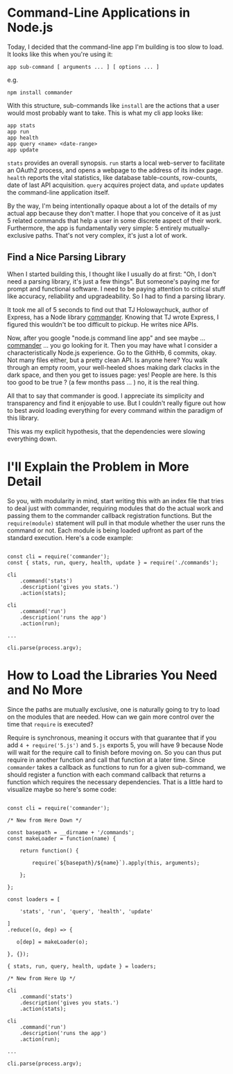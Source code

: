 # Command-Line Applications in Node.js

Today, I decided that the command-line app I'm building is too slow to load.  It looks like this when you're using it:
 
````
app sub-command [ arguments ... ] [ options ... ]

````

e.g.


````
npm install commander

````

With this structure, sub-commands like `install` are the actions that a user would most probably want to take. This is what my cli app looks like: 

````
app stats
app run
app health
app query <name> <date-range>
app update

````

`stats` provides an overall synopsis. `run` starts a local web-server to facilitate an OAuth2 process, and opens a webpage to the address of its index page. `health` reports the vital statistics, like database table-counts, row-counts, date of last API acquisition. `query` acquires project data, and `update` updates the command-line application itself.

By the way, I'm being intentionally opaque about a lot of the details of my actual app because they don't matter. I hope that you conceive of it as just 5 related commands that help a user in some discrete aspect of their work. Furthermore, the app is fundamentally very simple: 5 entirely mutually-exclusive paths. That's not very complex, it's just a lot of work.

## Find a Nice Parsing Library 

When I started building this, I thought like I usually do at first: "Oh, I don't need a parsing library, it's just a few things". But someone's paying me for prompt and functional software. I need to be paying attention to critical stuff like accuracy, reliability and upgradeability. So I had to find a parsing library.

It took me all of 5 seconds to find out that TJ Holowaychuck, author of Express, has a Node library [commander](https://github.com/tj/commander.js). Knowing that TJ wrote Express, I figured this wouldn't be too difficult to pickup.  He writes nice APIs.

Now, after you google "node.js command line app" and see maybe ... [commander](htts://github.com/tj/commander.js) ... you go looking for it. Then you may have what I consider a characteristically Node.js experience. Go to the GithHb, 6 commits, okay. Not many files either, but a pretty clean API. Is anyone here? You walk through an empty room, your well-heeled shoes making dark clacks in the dark space, and then you get to issues page: yes! People are here. Is this too good to be true ? (a few months pass ... ) no, it is the real thing. 

All that to say that commander is good. I appreciate its simplicity and transparency and find it enjoyable to use. But I couldn't really figure out how to best avoid loading everything for every command within the paradigm of this library.

This was my explicit hypothesis, that the dependencies were slowing everything down.

# I'll Explain the Problem in More Detail

So you, with modularity in mind, start writing this with an index file that tries to deal just with commander, requiring modules that do the actual work and passing them to the commander callback registration functions.  But the `require(module)` statement will pull in that module whether the user runs the command or not. Each module is being loaded upfront as part of the standard execution. Here's a code example:

````

const cli = require('commander');
const { stats, run, query, health, update } = require('./commands');

cli
    .command('stats')
    .description('gives you stats.')
    .action(stats);

cli
    .command('run')
    .description('runs the app')
    .action(run);

...

cli.parse(process.argv);

````

# How to Load the Libraries You Need and No More

Since the paths are mutually exclusive, one is naturally going to try to load on the modules that are needed. How can we gain more control over the time that `require` is executed?

Require is synchronous, meaning it occurs with that guarantee that if you add `4 + require('5.js')` and `5.js` exports 5, you will have 9 because Node will wait for the require call to finish before moving on. So you can thus put require in another function and call that function at a later time. Since `commander` takes a callback as functions to run for a given sub-command, we should register a function with each command callback that returns a function which requires the necessary dependencies. That is a little hard to visualize maybe so here's some code: 


````

const cli = require('commander');

/* New from Here Down */

const basepath = __dirname + '/commands';
const makeLoader = function(name) {

    return function() {

        require(`${basepath}/${name}`).apply(this, arguments);

    };

};

const loaders = [

    'stats', 'run', 'query', 'health', 'update'

]
.reduce((o, dep) => {

   o[dep] = makeLoader(o);

}, {});

{ stats, run, query, health, update } = loaders; 

/* New from Here Up */

cli
    .command('stats')
    .description('gives you stats.')
    .action(stats);

cli
    .command('run')
    .description('runs the app')
    .action(run);

...

cli.parse(process.argv);

````

